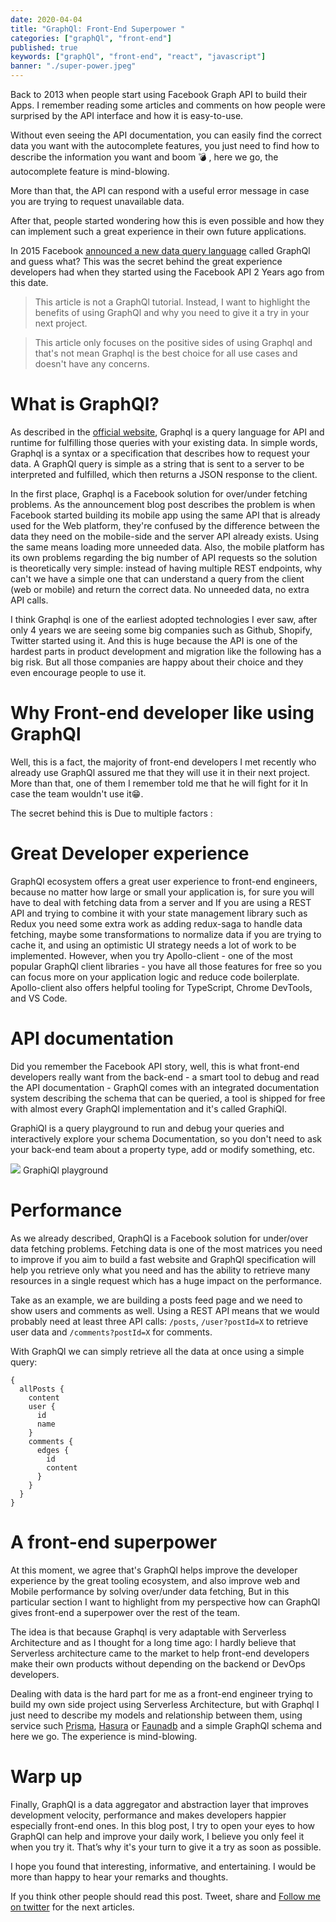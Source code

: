 ```yaml
---
date: 2020-04-04
title: "GraphQl: Front-End Superpower "
categories: ["graphQl", "front-end"]
published: true
keywords: ["graphQl", "front-end", "react", "javascript"]
banner: "./super-power.jpeg"
---
```


Back to 2013 when people start using Facebook Graph API to build their Apps. I remember reading some articles and comments on how people were surprised by the API interface and how it is easy-to-use.

Without even seeing the API documentation, you can easily find the correct data you want with the autocomplete features, you just need to find how to describe the information you want and boom 💣 , here we go, the autocomplete feature is mind-blowing.

More than that, the API can respond with a useful error message in case you are trying to request unavailable data.

After that, people started wondering how this is even possible and how they can implement such a great experience in their own future applications.

In 2015 Facebook [announced a new data query language](https://engineering.fb.com/core-data/graphql-a-data-query-language/) called GraphQl and guess what? This was the secret behind the great experience developers had when they started using the Facebook API 2 Years ago from this date.

> This article is not a GraphQl tutorial. Instead, I want to highlight the benefits of using GraphQl and why you need to give it a try in your next project.

> This article only focuses on the positive sides of using Graphql and that's not mean Graphql is the best choice for all use cases and doesn't have any concerns.

# What is GraphQl?

As described in the [official website](https://graphql.org/), Graphql is a query language for API and runtime for fulfilling those queries with your existing data. In simple words, Graphql is a syntax or a specification that describes how to request your data. A GraphQl query is simple as a string that is sent to a server to be interpreted and fulfilled, which then returns a JSON response to the client.

In the first place, Graphql is a Facebook solution for over/under fetching problems. As the announcement blog post describes the problem is when Facebook started building its mobile app using the same API that is already used for the Web platform, they're confused by the difference between the data they need on the mobile-side and the server API already exists. Using the same means loading more unneeded data. Also, the mobile platform has its own problems regarding the big number of API requests so the solution is theoretically very simple: instead of having multiple REST endpoints, why can't we have a simple one that can understand a query from the client (web or mobile) and return the correct data. No unneeded data, no extra API calls.

I think Graphql is one of the earliest adopted technologies I ever saw, after only 4 years we are seeing some big companies such as Github, Shopify, Twitter started using it. And this is huge because the API is one of the hardest parts in product development and migration like the following has a big risk. But all those companies are happy about their choice and they even encourage people to use it.

# Why Front-end developer like using GraphQl

Well, this is a fact, the majority of front-end developers I met recently who already use GraphQl assured me that they will use it in their next project. More than that, one of them I remember told me that he will fight for it In case the team wouldn't use it😁.

The secret behind this is Due to multiple factors :

# Great Developer experience

GraphQl ecosystem offers a great user experience to front-end engineers, because no matter how large or small your application is, for sure you will have to deal with fetching data from a server and If you are using a REST API and trying to combine it with your state management library such as Redux you need some extra work as adding redux-saga to handle data fetching, maybe some transformations to normalize data if you are trying to cache it, and using an optimistic UI strategy needs a lot of work to be implemented. However, when you try Apollo-client - one of the most popular GraphQl client libraries - you have all those features for free so you can focus more on your application logic and reduce code boilerplate. Apollo-client also offers helpful tooling for TypeScript, Chrome DevTools, and VS Code.

# API documentation

Did you remember the Facebook API story, well, this is what front-end developers really want from the back-end - a smart tool to debug and read the API documentation - GraphQl comes with an integrated documentation system describing the schema that can be queried, a tool is shipped for free with almost every GraphQl implementation and it's called GraphiQl.

GraphiQl is a query playground to run and debug your queries and interactively explore your schema Documentation, so you don't need to ask your back-end team about a property type, add or modify something, etc.

![](https://lh4.googleusercontent.com/Q4tk34AZRr_EbyqP7DqbMzgPOZf2PFfl6Jiabedbbp4auoKa3uiG3nJx0O0P8otQ9cWqs8_sFprBRckUOCZ1tu3TkXBgz9wyQhsQjQxdvchFN_GVLRMjmAXVXi-wDtz8O49S3do) GraphiQl playground

# Performance

As we already described, QraphQl is a Facebook solution for under/over data fetching problems. Fetching data is one of the most matrices you need to improve if you aim to build a fast website and GraphQl specification will help you retrieve only what you need and has the ability to retrieve many resources in a single request which has a huge impact on the performance.

Take as an example, we are building a posts feed page and we need to show users and comments as well. Using a REST API means that we would probably need at least three API calls: `/posts`, `/user?postId=X` to retrieve user data and `/comments?postId=X` for comments.

With GraphQl we can simply retrieve all the data at once using a simple query:

```gql
{
  allPosts {
    content
    user {
      id
      name
    }
    comments {
      edges {
        id
        content
      }
    }
  }
}
```

# A front-end superpower

At this moment, we agree that's GraphQl helps improve the developer experience by the great tooling ecosystem, and also improve web and Mobile performance by solving over/under data fetching, But in this particular section I want to highlight from my perspective how can GraphQl gives front-end a superpower over the rest of the team.

The idea is that because Graphql is very adaptable with Serverless Architecture and as I thought for a long time ago: I hardly believe that Serverless architecture came to the market to help front-end developers make their own products without depending on the backend or DevOps developers.

Dealing with data is the hard part for me as a front-end engineer trying to build my own side project using Serverless Architecture, but with Graphql I just need to describe my models and relationship between them, using service such [Prisma](https://www.prisma.io/), [Hasura](https://hasura.io/) or [Faunadb](https://fauna.com/) and a simple GraphQl schema and here we go. The experience is mind-blowing.

# Warp up

Finally, GraphQl is a data aggregator and abstraction layer that improves development velocity, performance and makes developers happier especially front-end ones. In this blog post, I try to open your eyes to how GraphQl can help and improve your daily work, I believe you only feel it when you try it. That’s why it's your turn to give it a try as soon as possible.

I hope you found that interesting, informative, and entertaining. I would be more than happy to hear your remarks and thoughts.

If you think other people should read this post. Tweet, share and [Follow me on twitter](https://twitter.com/ElaziziYoussouf) for the next articles.
